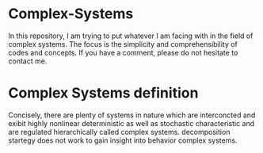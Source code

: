 # Complex-Systems
In this repository, I am trying to put whatever I am facing with in the field of complex systems. The focus is the simplicity and comprehensibility of codes and concepts. If you have a comment, please do not hesitate to contact me.

# Complex Systems definition

Concisely, there are plenty of systems in nature which are interconcted and exibit highly nonlinear deterministic as well as stochastic characteristic and are regulated
hierarchically called complex systems. decomposition startegy does not work to gain insight into behavior complex systems.



